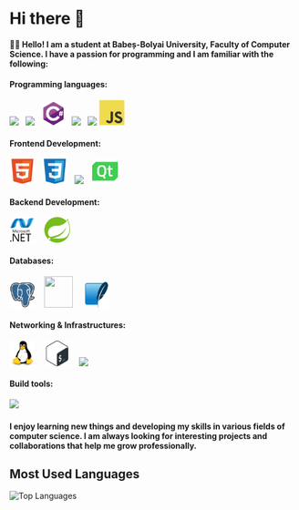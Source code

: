 # Hi there 👋

#### 👨‍🎓 Hello! I am a student at Babeș-Bolyai University, Faculty of Computer Science. I have a passion for programming and I am familiar with the following:
#### Programming languages:
<img src="https://camo.githubusercontent.com/426246ecfbf5e82767ee2187408f56a40cbb96e7e6edbfe65e333bca6945d02c/68747470733a2f2f696d672e69636f6e73382e636f6d2f3f73697a653d3130302669643d343036373026666f726d61743d706e6726636f6c6f723d303030303030" width="45"> &nbsp;&nbsp;<img src="https://camo.githubusercontent.com/cca412efea961d6d8a5729d02fab5d71a0cec3bd04b813707ca02c4dff78b124/68747470733a2f2f637265617a696c6c612d73746f72652e667261312e6469676974616c6f6365616e7370616365732e636f6d2f69636f6e732f333235363439382f66696c652d747970652d6370702d69636f6e2d6d642e706e67" width="45"> &nbsp;&nbsp;<img src="https://raw.githubusercontent.com/devicons/devicon/master/icons/csharp/csharp-original.svg" width="42">&nbsp;&nbsp; <img src="https://camo.githubusercontent.com/ee88d3d57e1b7b084c184c5a1688a22f5abed6f541dc2921c687d5eb906e9ea2/68747470733a2f2f696d672e69636f6e73382e636f6d2f3f73697a653d3130302669643d313336373926666f726d61743d706e6726636f6c6f723d303030303030" width="45"> &nbsp;&nbsp;<img src="https://camo.githubusercontent.com/1d71e3522536364cde334c6e58762e93c171d23eee6ebf18495a0999c820be88/68747470733a2f2f696d672e69636f6e73382e636f6d2f3f73697a653d3130302669643d313334343126666f726d61743d706e6726636f6c6f723d303030303030" width="45"> 
  <img src="https://github.com/devicons/devicon/blob/master/icons/javascript/javascript-original.svg" width="45">&nbsp;&nbsp; 

#### Frontend Development:
 <img src="https://github.com/devicons/devicon/blob/master/icons/html5/html5-original.svg" width="45">&nbsp;&nbsp;  <img src="https://github.com/devicons/devicon/blob/master/icons/css3/css3-original.svg" width="45">&nbsp;&nbsp;
<img src="https://github.com/user-attachments/assets/b1ab07c6-091d-40b0-b78a-9f0b1444f966" width="45" > &nbsp;&nbsp; <img src="https://raw.githubusercontent.com/devicons/devicon/master/icons/qt/qt-original.svg" width="45">

#### Backend Development:
 <img
src="https://raw.githubusercontent.com/devicons/devicon/master/icons/dot-net/dot-net-original-wordmark.svg" width="45"> &nbsp;&nbsp; <img src="https://github.com/devicons/devicon/blob/master/icons/spring/spring-original.svg" width="45">

#### Databases:
<img src="https://raw.githubusercontent.com/devicons/devicon/master/icons/postgresql/postgresql-original.svg" width="45"> &nbsp;&nbsp; <img src="https://github.com/user-attachments/assets/4d9472a7-55a0-4676-8141-4cb72a6a26a2" width="50" height="55"> &nbsp; &nbsp; <img src="https://github.com/devicons/devicon/blob/master/icons/sqlite/sqlite-original.svg" width="45">

#### Networking & Infrastructures:
<img src="https://raw.githubusercontent.com/devicons/devicon/master/icons/linux/linux-original.svg" width="45">   &nbsp;&nbsp; <img src="https://raw.githubusercontent.com/devicons/devicon/master/icons/bash/bash-original.svg" width="45"> &nbsp;&nbsp; <img src="https://github.com/user-attachments/assets/a01d15d3-c1f9-4c93-a623-0e060f1f8040" width="45" >

#### Build tools:

<img src="https://github.com/user-attachments/assets/7038e054-9afe-41a4-ada4-fc4d4c55ee12" width="45" > 


#### I enjoy learning new things and developing my skills in various fields of computer science. I am always looking for interesting projects and collaborations that help me grow professionally.


## Most Used Languages

![Top Languages](https://github-readme-stats.vercel.app/api/top-langs?username=MihaiMunteanu1&show_icons=true&locale=en&layout=compact&cache_seconds=3600&v=1)
